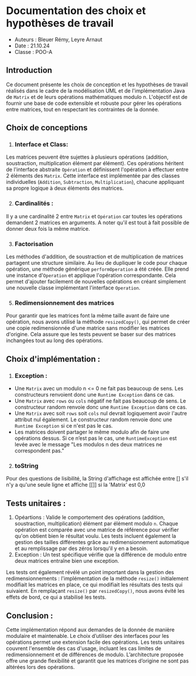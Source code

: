 # Documentation des choix et hypothèses de travail
- Auteurs : Bleuer Rémy, Leyre Arnaut
- Date : 21.10.24
- Classe : POO-A

## Introduction
Ce document présente les choix de conception et les hypothèses de travail réalisés dans le cadre de la modélisation UML et de l'implémentation Java de `Matrix` et de leurs opérations mathématiques modulo n. L'objectif est de fournir une base de code extensible et robuste pour gérer les opérations entre matrices, tout en respectant les contraintes de la donnée.

## Choix de conceptions

1. ### Interface et Class:
Les matrices peuvent être sujettes à plusieurs opérations (addition, soustraction, multiplication élément par élément). Ces opérations héritent de l'interface abstraite `Opération` et définissent l'opération à effectuer entre 2 éléments des `Matrix`. Cette interface est implémentée par des classes individuelles (`Addition`, `Subtraction`, `Multiplication`), chacune appliquant sa propre logique à deux éléments des matrices.

2. ### Cardinalités :
Il y a une cardinalité 2 entre `Matrix` et `Opération` car toutes les opérations demandent 2 matrices en arguments. A noter qu'il est tout à fait possible de donner deux fois la même matrice.

3. ### Factorisation
Les méthodes d'addition, de soustraction et de multiplication de matrices partagent une structure similaire. Au lieu de dupliquer le code pour chaque opération, une méthode générique `performOperation` a été créée. Elle prend une instance d'`Operation` et applique l'opération correspondante. Cela permet d'ajouter facilement de nouvelles opérations en créant simplement une nouvelle classe implémentant l'interface `Operation`.

5. ### Redimensionnement des matrices
Pour garantir que les matrices font la même taille avant de faire une opération, nous avons utilisé la méthode `resizedCopy()`, qui permet de créer une copie redimensionnée d'une matrice sans modifier les matrices d'origine. Cela assure que les tests peuvent se baser sur des matrices inchangées tout au long des opérations.

## Choix d'implémentation :

1. ### Exception :
- Une `Matrix` avec un modulo n <= 0 ne fait pas beaucoup de sens. Les constructeurs renvoient donc une `Runtime Exception` dans ce cas.
- Une `Matrix` avec `rows` ou `cols` négatif ne fait pas beaucoup de sens. Le constructeur random renvoie donc une `Runtime Exception` dans ce cas.
- Une `Matrix` avec soit `rows` soit `cols` nul devrait logiquement avoir l'autre attribut nul également. Le constructeur random renvoie donc une `Runtime Exception` si ce n'est pas le cas.
- Les matrices doivent partager le même modulo afin de faire une opérations dessus. Si ce n’est pas le cas, une `RuntimeException` est levée avec le message "Les modulos n des deux matrices ne correspondent pas."


2. ### toString
Pour des questions de lisibilité, la String d'affichage est affichée entre [] s'il n'y a qu'une seule ligne et affiche [[]] si la 'Matrix' est 0,0

## Tests unitaires :
1. Opéartions : Valide le comportement des opérations (addition, soustraction, multiplication) élément par élément modulo `n`. Chaque opération est comparée avec une matrice de référence pour vérifier qu'on obtient bien le résultat voulu. Les tests incluent également la gestion des tailles différentes grâce au redimensionnement automatique et au remplissage par des zéros lorsqu'il y en a besoin.
2. Exception : Un test spécifique vérifie que la différence de modulo entre deux matrices entraîne bien une exception.
   
Les tests ont également révélé un point important dans la gestion des redimensionnements : l'implémentation de la méthode `resize()` initialement modifiait les matrices en place, ce qui modifiait les résultats des tests qui suivaient. En remplaçant `resize()` par `resizedCopy()`, nous avons évité les effets de bord, ce qui a stabilisé les tests.

## Conclusion : 
Cette implémentation répond aux demandes de la donnée de manière modulaire et maintenable. Le choix d’utiliser des interfaces pour les opérations permet une extension facile des opérations. Les tests unitaires couvrent l'ensemble des cas d'usage, incluant les cas limites de redimensionnement et de différences de modulo. L’architecture proposée offre une grande flexibilité et garantit que les matrices d’origine ne sont pas altérées lors des opérations.

